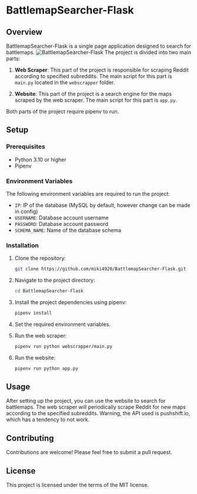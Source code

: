 # BattlemapSearcher-Flask

## Overview

BattlemapSearcher-Flask is a single page application designed to search for battlemaps. 
![BattlemapSearcher-Flask](https://raw.githubusercontent.com/miki4920/BattlemapSearcher-Flas/main/BattlemapsSearcher.gif)
The project is divided into two main parts:

1. **Web Scraper**: This part of the project is responsible for scraping Reddit according to specified subreddits. The main script for this part is `main.py` located in the `webscrapper` folder.

2. **Website**: This part of the project is a search engine for the maps scraped by the web scraper. The main script for this part is `app.py`.

Both parts of the project require pipenv to run.

## Setup

### Prerequisites

- Python 3.10 or higher
- Pipenv

### Environment Variables

The following environment variables are required to run the project:

- `IP`: IP of the database (MySQL by default, however change can be made in config)
- `USERNAME`: Database account username
- `PASSWORD`: Database account password
- `SCHEMA_NAME`: Name of the database schema

### Installation

1. Clone the repository:
    ```bash
    git clone https://github.com/miki4920/BattlemapSearcher-Flask.git
    ```

2. Navigate to the project directory:
    ```bash
    cd BattlemapSearcher-Flask
    ```

3. Install the project dependencies using pipenv:
    ```bash
    pipenv install
    ```

4. Set the required environment variables.

5. Run the web scraper:
    ```bash
    pipenv run python webscrapper/main.py
    ```

6. Run the website:
    ```bash
    pipenv run python app.py
    ```

## Usage

After setting up the project, you can use the website to search for battlemaps. The web scraper will periodically scrape Reddit for new maps according to the specified subreddits. Warning, the API used is pushshift.io, which has a tendency to not work.

## Contributing

Contributions are welcome! Please feel free to submit a pull request.

## License

This project is licensed under the terms of the MIT license.
